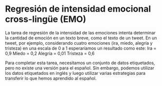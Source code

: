 # Regresión de intensidad emocional cross-lingüe (EMO)
La tarea de regresión de la intensidad de las emociones intenta determinar la cantidad de emoción en un texto breve, como el texto de un tweet. En un tweet, por ejemplo, considerando cuatro emociones (ira, miedo, alegría y tristeza) en una escala de 0 a 1 esperaríamos un resultado como este:
Ira = 0,9
Miedo = 0,2
Alegría = 0,01
Tristeza = 0,6

Para completar esta tarea, necesitamos un conjunto de datos etiquetados, pero no existe una versión para el español. Sin embargo, podemos utilizar los datos etiquetados en inglés y luego utilizar varias estrategias para transferir lo que hemos aprendido al español.

